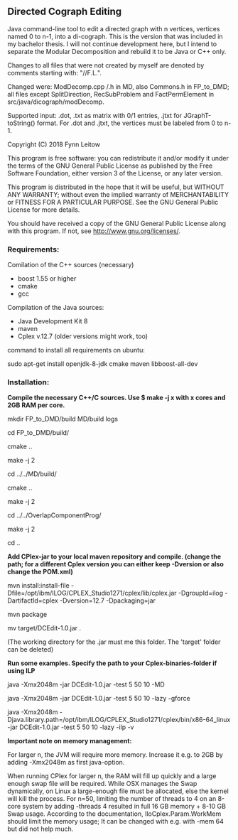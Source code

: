 ## Directed Cograph Editing
Java command-line tool to edit a directed graph with n vertices, vertices named 0 to n-1, into a di-cograph. This is the version that was included in my bachelor thesis. I will not continue development here, but I intend to separate the Modular Decomposition and rebuild it to be Java or C++ only.

Changes to all files that were not created by myself are denoted by comments starting with: "//F.L.".

Changed were: ModDecomp.cpp /.h in MD, also Commons.h in FP_to_DMD; all files except SplitDirection, RecSubProblem and FactPermElement in src/java/dicograph/modDecomp.

Supported input: .dot, .txt as matrix with 0/1 entries, .jtxt for JGraphT-toString() format. For .dot and .jtxt, the vertices must be labeled from 0 to n-1.


Copyright (C) 2018 Fynn Leitow

This program is free software: you can redistribute it and/or modify
it under the terms of the GNU General Public License as published by
the Free Software Foundation, either version 3 of the License, or
any later version.

This program is distributed in the hope that it will be useful,
but WITHOUT ANY WARRANTY; without even the implied warranty of
MERCHANTABILITY or FITNESS FOR A PARTICULAR PURPOSE.  See the
GNU General Public License for more details.

You should have received a copy of the GNU General Public License
along with this program. If not, see <http://www.gnu.org/licenses/>.


### Requirements:
Comilation of the C++ sources (necessary)
- boost 1.55 or higher
- cmake
- gcc

Compilation of the Java sources:

- Java Development Kit 8
- maven
- Cplex v.12.7 (older versions might work, too)

command to install all requirements on ubuntu:

sudo apt-get install openjdk-8-jdk cmake maven libboost-all-dev

### Installation:

**Compile the necessary C++/C sources. Use $ make -j x with x cores and 2GB RAM per core.**

mkdir FP_to_DMD/build MD/build logs

cd FP_to_DMD/build/

cmake ..

make -j 2

cd ../../MD/build/

cmake ..

make -j 2

cd ../../OverlapComponentProg/

make -j 2

cd ..

**Add CPlex-jar to your local maven repository and compile. (change the path; for a different Cplex version you can either keep -Dversion or also change the POM.xml)**

mvn install:install-file -Dfile=/opt/ibm/ILOG/CPLEX_Studio1271/cplex/lib/cplex.jar -DgroupId=ilog -DartifactId=cplex -Dversion=12.7 -Dpackaging=jar

mvn package

mv target/DCEdit-1.0.jar .

(The working directory for the .jar must me this folder. The 'target' folder can be deleted)

**Run some examples. Specify the path to your Cplex-binaries-folder if using ILP**

java -Xmx2048m -jar DCEdit-1.0.jar -test 5 50 10 -MD

java -Xmx2048m -jar DCEdit-1.0.jar -test 5 50 10 -lazy -gforce

java -Xmx2048m -Djava.library.path=/opt/ibm/ILOG/CPLEX_Studio1271/cplex/bin/x86-64_linux -jar DCEdit-1.0.jar -test 5 50 10 -lazy -ilp  -v


**Important note on memory management:**

For larger n, the JVM will require more memory. Increase it e.g. to 2GB by adding -Xmx2048m as first java-option.

When running CPlex for larger n, the RAM will fill up quickly and a large enough swap file will be required.
While OSX manages the Swap dynamically, on Linux a large-enough file must be allocated, else the kernel will kill the process.
For n=50, limiting the number of threads to 4 on an 8-core system by adding -threads 4 resulted in full 16 GB memory + 8-10 GB Swap usage.
According to the documentation, IloCplex.Param.WorkMem should limit the memory usage; It can be changed with e.g. with -mem 64 but did not help much.

